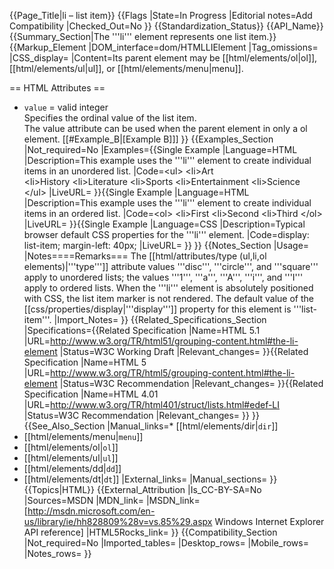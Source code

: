 {{Page_Title|li – list item}}
{{Flags
|State=In Progress
|Editorial notes=Add Compatibility
|Checked_Out=No
}}
{{Standardization_Status}}
{{API_Name}}
{{Summary_Section|The '''li''' element represents one list item.}}
{{Markup_Element
|DOM_interface=dom/HTMLLIElement
|Tag_omissions=
|CSS_display=
|Content=Its parent element may be [[html/elements/ol|ol]], [[html/elements/ul|ul]], or [[html/elements/menu|menu]].


== HTML Attributes ==

* <code>value</code> = valid integer<br />Specifies the ordinal value of the list item.<br />The value attribute can be used when the parent element in only a ol element. [[#Example_B|[Example B]]]
}}
{{Examples_Section
|Not_required=No
|Examples={{Single Example
|Language=HTML
|Description=This example uses the '''li''' element to create individual items in an unordered list.
|Code=&lt;ul>
     &lt;li>Art</li>
     &lt;li>History</li>
     &lt;li>Literature</li>
     &lt;li>Sports</li>
     &lt;li>Entertainment</li>
     &lt;li>Science</li>
&lt;/ul>
|LiveURL=
}}{{Single Example
|Language=HTML
|Description=This example uses the '''li''' element to create individual items in an ordered list.
|Code=&lt;ol>
     &lt;li>First</li>
     &lt;li>Second</li>
     &lt;li>Third</li>
&lt;/ol>
|LiveURL=
}}{{Single Example
|Language=CSS
|Description=Typical browser default CSS properties for the '''li''' element.
|Code=display: list-item;
margin-left: 40px;
|LiveURL=
}}
}}
{{Notes_Section
|Usage=
|Notes====Remarks===
The [[html/attributes/type (ul,li,ol elements)|'''type''']] attribute values '''disc''', '''circle''', and '''square''' apply to unordered lists; the values '''1''', '''a''', '''A''', '''i''', and '''I''' apply to ordered lists.
When the '''li''' element is absolutely positioned with CSS, the list item marker is not rendered.
The default value of the [[css/properties/display|'''display''']] property for this element is '''list-item'''.
|Import_Notes=
}}
{{Related_Specifications_Section
|Specifications={{Related Specification
|Name=HTML 5.1
|URL=http://www.w3.org/TR/html51/grouping-content.html#the-li-element
|Status=W3C Working Draft
|Relevant_changes=
}}{{Related Specification
|Name=HTML 5
|URL=http://www.w3.org/TR/html5/grouping-content.html#the-li-element
|Status=W3C Recommendation
|Relevant_changes=
}}{{Related Specification
|Name=HTML 4.01
|URL=http://www.w3.org/TR/html401/struct/lists.html#edef-LI
|Status=W3C Recommendation
|Relevant_changes=
}}
}}
{{See_Also_Section
|Manual_links=* [[html/elements/dir|<code>dir</code>]]
* [[html/elements/menu|<code>menu</code>]]
* [[html/elements/ol|<code>ol</code>]]
* [[html/elements/ul|<code>ul</code>]]
* [[html/elements/dd|<code>dd</code>]]
* [[html/elements/dt|<code>dt</code>]]
|External_links=
|Manual_sections=
}}
{{Topics|HTML}}
{{External_Attribution
|Is_CC-BY-SA=No
|Sources=MSDN
|MDN_link=
|MSDN_link=[http://msdn.microsoft.com/en-us/library/ie/hh828809%28v=vs.85%29.aspx Windows Internet Explorer API reference]
|HTML5Rocks_link=
}}
{{Compatibility_Section
|Not_required=No
|Imported_tables=
|Desktop_rows=
|Mobile_rows=
|Notes_rows=
}}